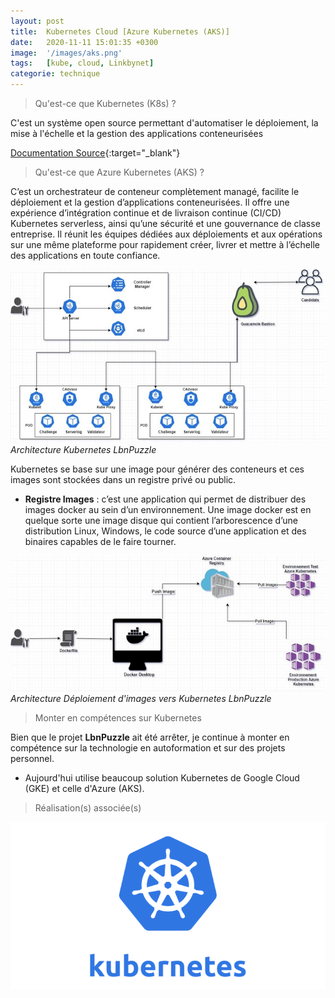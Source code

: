 ```yaml
---
layout: post
title:  Kubernetes Cloud [Azure Kubernetes (AKS)]
date:   2020-11-11 15:01:35 +0300
image:  '/images/aks.png'
tags:   [kube, cloud, Linkbynet]
categorie: technique
---
```


> Qu'est-ce que Kubernetes (K8s) ?

C'est un système open source permettant d'automatiser le déploiement, la mise à l'échelle et la gestion des applications conteneurisées 

[ Documentation Source](https://kubernetes.io/fr/){:target="_blank"}

> Qu'est-ce que Azure Kubernetes (AKS) ?

C’est un orchestrateur de conteneur complètement managé, facilite le déploiement et la gestion d’applications conteneurisées. Il offre une expérience d’intégration continue et de livraison continue (CI/CD) Kubernetes serverless, ainsi qu’une sécurité et une gouvernance de classe entreprise. Il réunit les équipes dédiées aux déploiements et aux opérations sur une même plateforme pour rapidement créer, livrer et mettre à l’échelle des applications en toute confiance.

<div class="gallery-box">
  <div class="gallery">
    <img src="/images/kube.jpg" alt="Project">
  </div>
  <em>Architecture Kubernetes LbnPuzzle</em>
</div>

Kubernetes se base sur une image pour générer des conteneurs et ces images sont stockées dans un registre privé ou public.

- **Registre Images** : c’est une application qui permet de distribuer des images docker au sein d’un environnement. Une image docker est en quelque sorte une image disque qui contient l’arborescence d’une distribution Linux, Windows, le code source d’une application et des binaires capables de le faire tourner.

<div class="gallery-box">
  <div class="gallery">
    <img src="/images/registre.jpg" alt="Project">
  </div>
  <em>Architecture Déploiement d'images vers Kubernetes LbnPuzzle</em>
</div>

> Monter en compétences sur Kubernetes

Bien que le projet **LbnPuzzle** ait été arrêter, je continue à monter en compétence sur la technologie en autoformation et sur des projets personnel. 

- Aujourd'hui utilise beaucoup solution Kubernetes de Google Cloud (GKE) et celle d'Azure (AKS).

> Réalisation(s) associée(s)

<div class="gallery-box">
  <div class="gallery">
    <a href="https://eugenemazamda-cloud.com/projects/lbnpuzzle" target="_blank"><img src="/images/kubernetes.png" alt="Project"></a>
  </div>
</div>